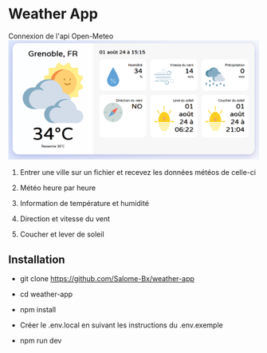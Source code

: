 
# Weather App
Connexion de l'api Open-Meteo 
![alt text](image.png)



1. Entrer une ville sur un fichier et recevez les données météos de celle-ci

2. Météo heure par heure

3. Information de température et humidité

4. Direction et vitesse du vent

5. Coucher et lever de soleil





## Installation


  -  git clone https://github.com/Salome-Bx/weather-app

  -  cd weather-app

  -  npm install

  -  Créer le .env.local en suivant les instructions du .env.exemple

  -  npm run dev

